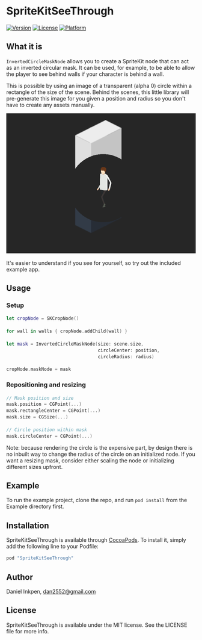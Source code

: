 # SpriteKitSeeThrough

[![Version](https://img.shields.io/cocoapods/v/SpriteKitSeeThrough.svg?style=flat)](http://cocoapods.org/pods/SpriteKitSeeThrough)
[![License](https://img.shields.io/cocoapods/l/SpriteKitSeeThrough.svg?style=flat)](http://cocoapods.org/pods/SpriteKitSeeThrough)
[![Platform](https://img.shields.io/cocoapods/p/SpriteKitSeeThrough.svg?style=flat)](http://cocoapods.org/pods/SpriteKitSeeThrough)

## What it is

`InvertedCircleMaskNode` allows you to create a SpriteKit node that can act as an inverted circular mask. It can be used, for example, to be able to allow the player to see behind walls if your character is behind a wall.

This is possible by using an image of a transparent (alpha 0) circle within a rectangle of the size of the scene. Behind the scenes, this little library will pre-generate this image for you given a position and radius so you don't have to create any assets manually.

![Constants](Example/images/iso-example.png)

It's easier to understand if you see for yourself, so try out the included example app.

## Usage

### Setup
```swift
let cropNode = SKCropNode()

for wall in walls { cropNode.addChild(wall) }

let mask = InvertedCircleMaskNode(size: scene.size,
                                  circleCenter: position,
                                  circleRadius: radius)

cropNode.maskNode = mask
```

### Repositioning and resizing
```swift
// Mask position and size
mask.position = CGPoint(...)
mask.rectangleCenter = CGPoint(...)
mask.size = CGSize(...)

// Circle position within mask
mask.circleCenter = CGPoint(...)
```

Note: because rendering the circle is the expensive part, by design there is no inbuilt way to change the radius of the circle on an initialized node. If you want a resizing mask, consider either scaling the node or initializing different sizes upfront.

## Example

To run the example project, clone the repo, and run `pod install` from the Example directory first.

## Installation

SpriteKitSeeThrough is available through [CocoaPods](http://cocoapods.org). To install
it, simply add the following line to your Podfile:

```ruby
pod "SpriteKitSeeThrough"
```

## Author

Daniel Inkpen, dan2552@gmail.com

## License

SpriteKitSeeThrough is available under the MIT license. See the LICENSE file for more info.
